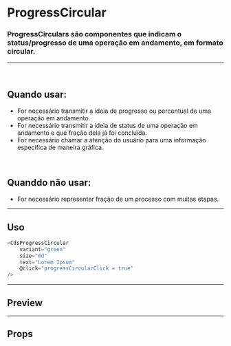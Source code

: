 # ProgressCircular

### ProgressCirculars são componentes que indicam o status/progresso de uma operação em andamento, em formato circular.
---
<br>

## Quando usar:
- For necessário transmitir a ideia de progresso ou percentual de uma operação em andamento.
- For necessário transmitir a ideia de status de uma operação em andamento e que fração dela já foi concluída.
- For necessário chamar a atenção do usuário para uma informação específica de maneira gráfica.

<br>

## Quanddo não usar:
- For necessário representar fração de um processo com muitas etapas.

---

## Uso

```js
<CdsProgressCircular
	variant="green"
	size="md"
	text="Lorem Ipsum"
	@click="progressCircularClick = true"
/>
```

---

## Preview

<PreviewBuilder
	:args
	:component="CdsProgressCircular"
/>

---

## Props

<APITable
	name="ProgressCircular"
	section="props"
/>
<br>

<script setup>
import { ref } from 'vue';
import CdsProgressCircular from '@/components/ProgressCircular.vue';

const args = ref({
	value: 35,
	variant: "blue",
});
</script>
